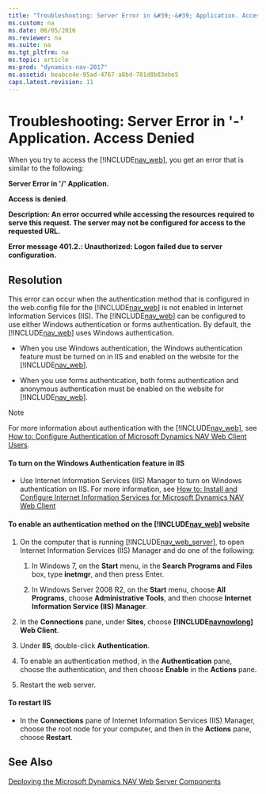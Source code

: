 ```yaml
---
title: "Troubleshooting: Server Error in &#39;-&#39; Application. Access Denied"
ms.custom: na
ms.date: 06/05/2016
ms.reviewer: na
ms.suite: na
ms.tgt_pltfrm: na
ms.topic: article
ms-prod: "dynamics-nav-2017"
ms.assetid: beabce4e-95ad-4767-a8bd-781d8b83ebe5
caps.latest.revision: 11
---
```

# Troubleshooting: Server Error in &#39;-&#39; Application. Access Denied
When you try to access the [!INCLUDE[nav_web](includes/nav_web_md.md)], you get an error that is similar to the following:  
  
 **Server Error in '\/' Application.**  
  
 **Access is denied**.  
  
 **Description: An error occurred while accessing the resources required to serve this request. The server may not be configured for access to the requested URL.**  
  
 **Error message 401.2.: Unauthorized: Logon failed due to server configuration.**  
  
## Resolution  
 This error can occur when the authentication method that is configured in the web.config file for the [!INCLUDE[nav_web](includes/nav_web_md.md)] is not enabled in Internet Information Services \(IIS\). The [!INCLUDE[nav_web](includes/nav_web_md.md)] can be configured to use either Windows authentication or forms authentication. By default, the [!INCLUDE[nav_web](includes/nav_web_md.md)] uses Windows authentication.  
  
-   When you use Windows authentication, the Windows authentication feature must be turned on in IIS and enabled on the website for the [!INCLUDE[nav_web](includes/nav_web_md.md)].  
  
-   When you use forms authentication, both forms authentication and anonymous authentication must be enabled on the website for [!INCLUDE[nav_web](includes/nav_web_md.md)].  
  
> [!NOTE]  
>  For more information about authentication with the [!INCLUDE[nav_web](includes/nav_web_md.md)], see [How to: Configure Authentication of Microsoft Dynamics NAV Web Client Users](../Topic/How%20to:%20Configure%20Authentication%20of%20Microsoft%20Dynamics%20NAV%20Web%20Client%20Users.md).  
  
#### To turn on the Windows Authentication feature in IIS  
  
-   Use Internet Information Services \(IIS\) Manager to turn on Windows authentication on IIS. For more information, see [How to: Install and Configure Internet Information Services for Microsoft Dynamics NAV Web Client](../Topic/How%20to:%20Install%20and%20Configure%20Internet%20Information%20Services%20for%20Microsoft%20Dynamics%20NAV%20Web%20Client.md)  
  
#### To enable an authentication method on the [!INCLUDE[nav_web](includes/nav_web_md.md)] website  
  
1.  On the computer that is running [!INCLUDE[nav_web_server](includes/nav_web_server_md.md)], to open Internet Information Services \(IIS\) Manager and do one of the following:  
  
    1.  In Windows 7, on the **Start** menu, in the **Search Programs and Files** box, type **inetmgr**, and then press Enter.  
  
    2.  In Windows Server 2008 R2, on the **Start** menu, choose **All Programs**, choose **Administrative Tools**, and then choose **Internet Information Service \(IIS\) Manager**.  
  
2.  In the **Connections** pane, under **Sites**, choose **[!INCLUDE[navnowlong](includes/navnowlong_md.md)] Web Client**.  
  
3.  Under **IIS**, double\-click **Authentication**.  
  
4.  To enable an authentication method, in the **Authentication** pane, choose the authentication, and then choose **Enable** in the **Actions** pane.  
  
5.  Restart the web server.  
  
#### To restart IIS  
  
-   In the **Connections** pane of Internet Information Services \(IIS\) Manager, choose the root node for your computer, and then in the **Actions** pane, choose **Restart**.  
  
## See Also  
 [Deploying the Microsoft Dynamics NAV Web Server Components](Deploying-the-Microsoft-Dynamics-NAV-Web-Server-Components.md)